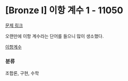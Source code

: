 # [Bronze I] 이항 계수 1 - 11050 

[문제 링크](https://www.acmicpc.net/problem/11050) 

오랜만에 이항 계수라는 단어를 들으니 많이 생소했다.

[이항계수](https://terms.naver.com/entry.naver?docId=6605839&cid=40942&categoryId=32213)

### 분류

조합론, 구현, 수학



